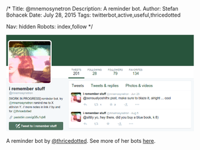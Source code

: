 /*
Title: @mnemosynetron
Description: A reminder bot.
Author: Stefan Bohacek
Date: July 28, 2015
Tags: twitterbot,active,useful,thricedotted

Nav: hidden
Robots: index,follow
*/

[![](/content/bots/twitterbots/images/mnemosynetron.png)](https://twitter.com/mnemosynetron)

A reminder bot by [@thricedotted](https://twitter.com/thricedotted). See more of her bots [here](https://twitter.com/thricedotted/lists/thricedotted-bottes/members).
